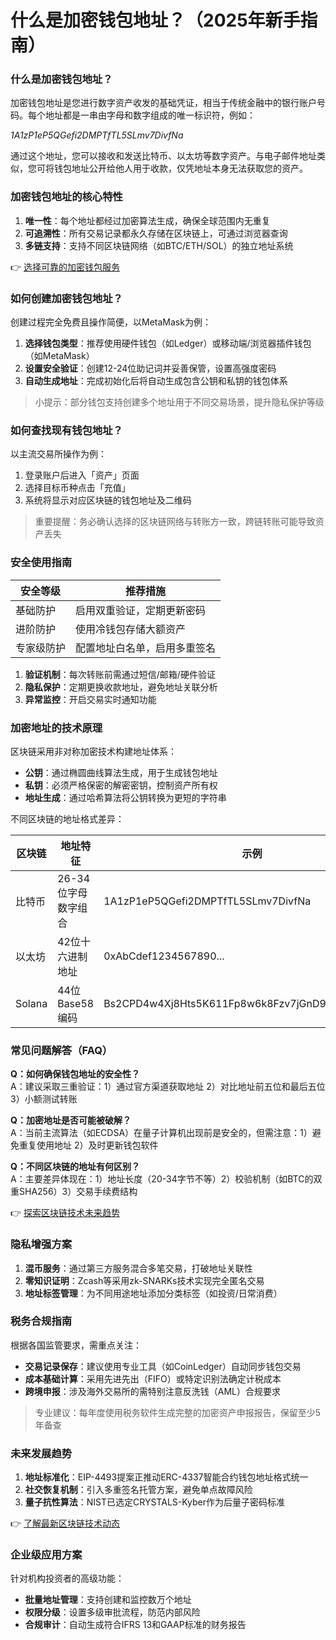 # 什么是加密钱包地址？（2025年新手指南）

### 什么是加密钱包地址？

加密钱包地址是您进行数字资产收发的基础凭证，相当于传统金融中的银行账户号码。每个地址都是一串由字母和数字组成的唯一标识符，例如：

_1A1zP1eP5QGefi2DMPTfTL5SLmv7DivfNa_

通过这个地址，您可以接收和发送比特币、以太坊等数字资产。与电子邮件地址类似，您可将钱包地址公开给他人用于收款，仅凭地址本身无法获取您的资产。

### 加密钱包地址的核心特性

1. **唯一性**：每个地址都经过加密算法生成，确保全球范围内无重复
2. **可追溯性**：所有交易记录都永久存储在区块链上，可通过浏览器查询
3. **多链支持**：支持不同区块链网络（如BTC/ETH/SOL）的独立地址系统

👉 [选择可靠的加密钱包服务](https://bit.ly/okx_welcome)

### 如何创建加密钱包地址？

创建过程完全免费且操作简便，以MetaMask为例：

1. **选择钱包类型**：推荐使用硬件钱包（如Ledger）或移动端/浏览器插件钱包（如MetaMask）
2. **设置安全验证**：创建12-24位助记词并妥善保管，设置高强度密码
3. **自动生成地址**：完成初始化后将自动生成包含公钥和私钥的钱包体系

> 小提示：部分钱包支持创建多个地址用于不同交易场景，提升隐私保护等级

### 如何查找现有钱包地址？

以主流交易所操作为例：

1. 登录账户后进入「资产」页面
2. 选择目标币种点击「充值」
3. 系统将显示对应区块链的钱包地址及二维码

> 重要提醒：务必确认选择的区块链网络与转账方一致，跨链转账可能导致资产丢失

### 安全使用指南

| 安全等级 | 推荐措施 |
|---------|----------|
| 基础防护 | 启用双重验证，定期更新密码 |
| 进阶防护 | 使用冷钱包存储大额资产 |
| 专家级防护 | 配置地址白名单，启用多重签名 |

1. **验证机制**：每次转账前需通过短信/邮箱/硬件验证
2. **隐私保护**：定期更换收款地址，避免地址关联分析
3. **异常监控**：开启交易实时通知功能

### 加密地址的技术原理

区块链采用非对称加密技术构建地址体系：

- **公钥**：通过椭圆曲线算法生成，用于生成钱包地址
- **私钥**：必须严格保密的解密密钥，控制资产所有权
- **地址生成**：通过哈希算法将公钥转换为更短的字符串

不同区块链的地址格式差异：

| 区块链 | 地址特征 | 示例 |
|--------|----------|------|
| 比特币 | 26-34位字母数字组合 | 1A1zP1eP5QGefi2DMPTfTL5SLmv7DivfNa |
| 以太坊 | 42位十六进制地址 | 0xAbCdef1234567890... |
| Solana | 44位Base58编码 | Bs2CPD4w4Xj8Hts5K611Fp8w6k8Fzv7jGnD9w1Jc3D7Yj7Yy |

### 常见问题解答（FAQ）

**Q：如何确保钱包地址的安全性？**  
A：建议采取三重验证：1）通过官方渠道获取地址 2）对比地址前五位和最后五位 3）小额测试转账

**Q：加密地址是否可能被破解？**  
A：当前主流算法（如ECDSA）在量子计算机出现前是安全的，但需注意：1）避免重复使用地址 2）及时更新钱包软件

**Q：不同区块链的地址有何区别？**  
A：主要差异体现在：1）地址长度（20-34字节不等）2）校验机制（如BTC的双重SHA256）3）交易手续费结构

👉 [探索区块链技术未来趋势](https://bit.ly/okx_welcome)

### 隐私增强方案

1. **混币服务**：通过第三方服务混合多笔交易，打破地址关联性
2. **零知识证明**：Zcash等采用zk-SNARKs技术实现完全匿名交易
3. **地址标签管理**：为不同用途地址添加分类标签（如投资/日常消费）

### 税务合规指南

根据各国监管要求，需重点关注：

- **交易记录保存**：建议使用专业工具（如CoinLedger）自动同步钱包交易
- **成本基础计算**：采用先进先出（FIFO）或特定识别法确定计税成本
- **跨境申报**：涉及海外交易所的需特别注意反洗钱（AML）合规要求

> 专业建议：每年度使用税务软件生成完整的加密资产申报报告，保留至少5年备查

### 未来发展趋势

1. **地址标准化**：EIP-4493提案正推动ERC-4337智能合约钱包地址格式统一
2. **社交恢复机制**：引入多重签名托管方案，避免单点故障风险
3. **量子抗性算法**：NIST已选定CRYSTALS-Kyber作为后量子密码标准

👉 [了解最新区块链技术动态](https://bit.ly/okx_welcome)

### 企业级应用方案

针对机构投资者的高级功能：

- **批量地址管理**：支持创建和监控数万个地址
- **权限分级**：设置多级审批流程，防范内部风险
- **合规审计**：自动生成符合IFRS 13和GAAP标准的财务报告
